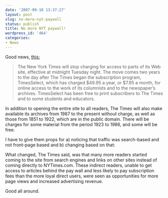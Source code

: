 ```yaml
---
date: '2007-09-18 13:37:27'
layout: post
slug: no-more-nyt-paywall
status: publish
title: No more NYT paywall!
wordpress_id: '464'
categories:
- News
---
```


Good news, [this:](http://www.nytimes.com/2007/09/18/business/media/18times.html?_r=2&hp&oref=slogin&oref=slogin)


> The New York Times will stop charging for access to parts of its Web site, effective at midnight Tuesday night.
The move comes two years to the day after The Times began the subscription program, TimesSelect, which has charged $49.95 a year, or $7.95 a month, for online access to the work of its columnists and to the newspaper’s archives. TimesSelect has been free to print subscribers to The Times and to some students and educators.

In addition to opening the entire site to all readers, The Times will also make available its archives from 1987 to the present without charge, as well as those from 1851 to 1922, which are in the public domain. There will be charges for some material from the period 1923 to 1986, and some will be free.



I have to give them props for a) noticing that traffic was search-based and not front-page based and b) changing based on that:


> 
What changed, The Times said, was that many more readers started coming to the site from search engines and links on other sites instead of coming directly to NYTimes.com. These indirect readers, unable to get access to articles behind the pay wall and less likely to pay subscription fees than the more loyal direct users, were seen as opportunities for more page views and increased advertising revenue.



Good all around. 

